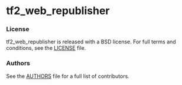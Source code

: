tf2_web_republisher 
===================

### License
tf2_web_republisher is released with a BSD license. For full terms and conditions, see the [LICENSE](LICENSE) file.

### Authors
See the [AUTHORS](AUTHORS.md) file for a full list of contributors.
